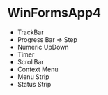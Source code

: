 # WinFormsApp4
* TrackBar
* Progress Bar => Step
* Numeric UpDown
* Timer
* ScrollBar
* Context Menu
* Menu Strip
* Status Strip
